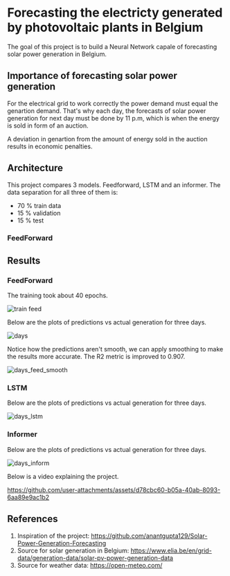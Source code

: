 # Forecasting the electricty generated by photovoltaic plants in Belgium

The goal of this project is to build a Neural Network capale of forecasting solar power generation in Belgium. 

## Importance of forecasting solar power generation

For the electrical grid to work correctly the power demand must equal the genartion demand. That's why each day, the forecasts of solar power generation for next day must be done by 11 p.m, which is when the energy is sold in form of an auction. 

A deviation in genartion from the amount of energy sold in the auction results in economic penalties.

## Architecture

This project compares 3 models. Feedforward, LSTM and an informer. The data separation for all three of them is:
 - 70 % train data
 - 15 % validation
 - 15 % test

### FeedForward

## Results

### FeedForward

The training took about 40 epochs.

![train feed](https://github.com/user-attachments/assets/f52eb6f7-ba7e-4901-a624-ad4d8124d494)

Below are the plots of predictions vs actual generation for three days.

![days](https://github.com/user-attachments/assets/3f694ef4-d5a0-42fb-aab8-f46098d943e3)

Notice how the predictions aren't smooth, we can apply smoothing to make the results more accurate. The R2 metric is improved to 0.907.

![days_feed_smooth](https://github.com/user-attachments/assets/617790f8-a10d-48ce-946b-6bb358a33f93)

### LSTM

Below are the plots of predictions vs actual generation for three days. 

![days_lstm](https://github.com/user-attachments/assets/221e296c-9bd6-48e4-ab23-3be8612d98f7)

### Informer

Below are the plots of predictions vs actual generation for three days.

![days_inform](https://github.com/user-attachments/assets/0c1a61be-5261-4e0c-bf7b-ec9cbeb74688)

Below is a video explaining the project.

https://github.com/user-attachments/assets/d78cbc60-b05a-40ab-8093-6aa89e9ac1b2

## References

1. Inspiration of the project: https://github.com/anantgupta129/Solar-Power-Generation-Forecasting
2. Source for solar generation in Belgium: https://www.elia.be/en/grid-data/generation-data/solar-pv-power-generation-data
3. Source for weather data: https://open-meteo.com/
